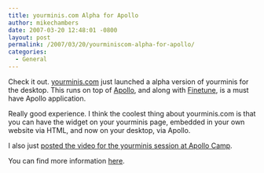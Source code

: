 ```yaml
---
title: yourminis.com Alpha for Apollo
author: mikechambers
date: 2007-03-20 12:48:01 -0800
layout: post
permalink: /2007/03/20/yourminiscom-alpha-for-apollo/
categories:
  - General
---
```



Check it out. [yourminis.com][1] just launched a alpha version of yourminis for the desktop. This runs on top of [Apollo][2], and along with [Finetune][3], is a must have Apollo application.

Really good experience. I think the coolest thing about yourminis.com is that you can have the widget on your yourminis page, embedded in your own website via HTML, and now on your desktop, via Apollo.

I also just [posted the video for the yourminis session at Apollo Camp][4].

You can find more information [here][1].

 [1]: http://blog.yourminis.com/2007/03/desktop_widgets.html
 [2]: http://www.adobe.com/go/apollo
 [3]: http://www.finetune.com/desktop/
 [4]: http://video.onflex.org/2007/03/20/apollo-camp-yourminiscom-hart-woolery/